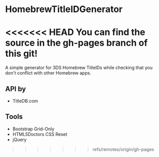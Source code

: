 # HomebrewTitleIDGenerator
<<<<<<< HEAD
You can find the source in the gh-pages branch of this git!
=======
A simple generator for 3DS Homebrew TitleIDs while checking that you don't conflict with other Homebrew apps.

## API by
* TitleDB.com

## Tools
* Bootstrap Grid-Only
* HTML5Doctors CSS Reset
* jQuery
>>>>>>> refs/remotes/origin/gh-pages
